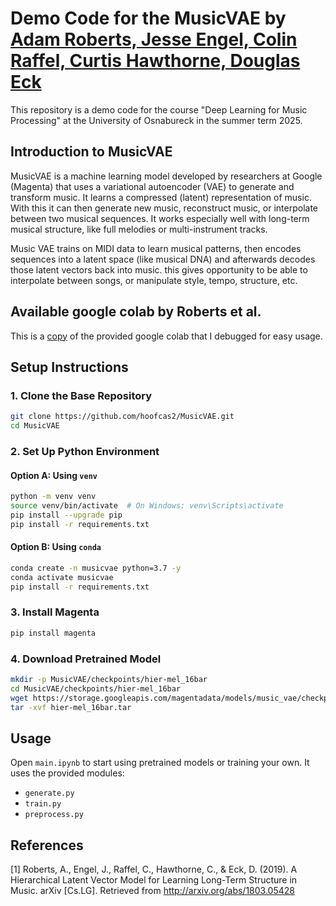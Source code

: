 # Demo Code for the MusicVAE by [Adam Roberts, Jesse Engel, Colin Raffel, Curtis Hawthorne, Douglas Eck](https://github.com/hoofcas2/MusicVAE)
This repository is a demo code for the course "Deep Learning for Music Processing" at the University of Osnabureck in the summer term 2025.

## Introduction to MusicVAE
MusicVAE is a machine learning model developed by researchers at Google (Magenta) that uses a variational autoencoder (VAE) to generate and transform music.
It learns a compressed (latent) representation of music. With this it can then generate new music, reconstruct music, or interpolate between two musical sequences.
It works especially well with long-term musical structure, like full melodies or multi-instrument tracks.

Music VAE trains on MIDI data to learn musical patterns, then encodes sequences into a latent space (like musical DNA) and afterwards decodes those latent vectors back into music.
this gives opportunity to be able to interpolate between songs, or manipulate style, tempo, structure, etc.

## Available google colab by Roberts et al.
This is a [copy](https://colab.research.google.com/drive/1tScO5apGPsOnqscjA_IMRyVdkr8uE8qn?usp=sharing) of the provided google colab that I debugged for easy usage.

## Setup Instructions

### 1. Clone the Base Repository

```bash
git clone https://github.com/hoofcas2/MusicVAE.git
cd MusicVAE
```

### 2. Set Up Python Environment

#### Option A: Using `venv`

```bash
python -m venv venv
source venv/bin/activate  # On Windows: venv\Scripts\activate
pip install --upgrade pip
pip install -r requirements.txt
```

#### Option B: Using `conda`

```bash
conda create -n musicvae python=3.7 -y
conda activate musicvae
pip install -r requirements.txt
```

### 3. Install Magenta

```bash
pip install magenta
```

### 4. Download Pretrained Model

```bash
mkdir -p MusicVAE/checkpoints/hier-mel_16bar
cd MusicVAE/checkpoints/hier-mel_16bar
wget https://storage.googleapis.com/magentadata/models/music_vae/checkpoints/hier-mel_16bar.tar
tar -xvf hier-mel_16bar.tar
```

## Usage

Open `main.ipynb` to start using pretrained models or training your own. It uses the provided modules:
- `generate.py`
- `train.py`
- `preprocess.py`
 ## References
 [1] Roberts, A., Engel, J., Raffel, C., Hawthorne, C., & Eck, D. (2019). A Hierarchical Latent Vector Model for Learning Long-Term Structure in Music. arXiv [Cs.LG]. Retrieved from http://arxiv.org/abs/1803.05428
